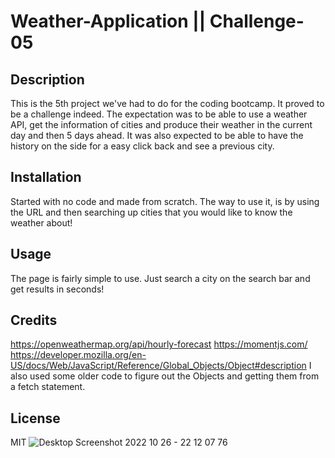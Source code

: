 # Weather-Application || Challenge-05

## Description

This is the 5th project we've had to do for the coding bootcamp. It proved to be a challenge indeed. The expectation was to be able to use a weather API, get the information of cities and produce their weather in the current day and then 5 days ahead. It was also expected to be able to have the history on the side for a easy click back and see a previous city. 

## Installation

Started with no code and made from scratch. The way to use it, is by using the URL and then searching up cities that you would like to know the weather about!

## Usage

The page is fairly simple to use. Just search a city on the search bar and get results in seconds!

## Credits
https://openweathermap.org/api/hourly-forecast
https://momentjs.com/
https://developer.mozilla.org/en-US/docs/Web/JavaScript/Reference/Global_Objects/Object#description
I also used some older code to figure out the Objects and getting them from a fetch statement.

## License

MIT
![Desktop Screenshot 2022 10 26 - 22 12 07 76](https://user-images.githubusercontent.com/51744227/198197407-1ba4e33b-a90f-45fb-a2fb-aeede6fa4534.png)
